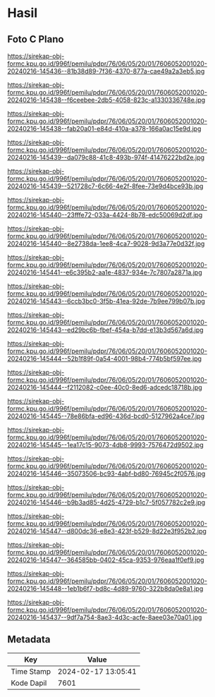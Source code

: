 # Hasil

## Foto C Plano

https://sirekap-obj-formc.kpu.go.id/996f/pemilu/pdpr/76/06/05/20/01/7606052001020-20240216-145436--81b38d89-7f36-4370-877a-cae49a2a3eb5.jpg

https://sirekap-obj-formc.kpu.go.id/996f/pemilu/pdpr/76/06/05/20/01/7606052001020-20240216-145438--f6ceebee-2db5-4058-823c-a1330336748e.jpg

https://sirekap-obj-formc.kpu.go.id/996f/pemilu/pdpr/76/06/05/20/01/7606052001020-20240216-145438--fab20a01-e84d-410a-a378-166a0ac15e9d.jpg

https://sirekap-obj-formc.kpu.go.id/996f/pemilu/pdpr/76/06/05/20/01/7606052001020-20240216-145439--da079c88-41c8-493b-974f-41476222bd2e.jpg

https://sirekap-obj-formc.kpu.go.id/996f/pemilu/pdpr/76/06/05/20/01/7606052001020-20240216-145439--521728c7-6c66-4e2f-8fee-73e9d4bce93b.jpg

https://sirekap-obj-formc.kpu.go.id/996f/pemilu/pdpr/76/06/05/20/01/7606052001020-20240216-145440--23fffe72-033a-4424-8b78-edc50069d2df.jpg

https://sirekap-obj-formc.kpu.go.id/996f/pemilu/pdpr/76/06/05/20/01/7606052001020-20240216-145440--8e2738da-1ee8-4ca7-9028-9d3a77e0d32f.jpg

https://sirekap-obj-formc.kpu.go.id/996f/pemilu/pdpr/76/06/05/20/01/7606052001020-20240216-145441--e6c395b2-aa1e-4837-934e-7c7807a2871a.jpg

https://sirekap-obj-formc.kpu.go.id/996f/pemilu/pdpr/76/06/05/20/01/7606052001020-20240216-145443--6ccb3bc0-3f5b-41ea-92de-7b9ee799b07b.jpg

https://sirekap-obj-formc.kpu.go.id/996f/pemilu/pdpr/76/06/05/20/01/7606052001020-20240216-145443--ed29bc6b-fbef-454a-b7dd-e13b3d567a6d.jpg

https://sirekap-obj-formc.kpu.go.id/996f/pemilu/pdpr/76/06/05/20/01/7606052001020-20240216-145444--52b1f89f-0a54-4001-98b4-774b5bf597ee.jpg

https://sirekap-obj-formc.kpu.go.id/996f/pemilu/pdpr/76/06/05/20/01/7606052001020-20240216-145444--f2112082-c0ee-40c0-8ed6-adcedc18718b.jpg

https://sirekap-obj-formc.kpu.go.id/996f/pemilu/pdpr/76/06/05/20/01/7606052001020-20240216-145445--78e86bfa-ed96-436d-bcd0-5127962a4ce7.jpg

https://sirekap-obj-formc.kpu.go.id/996f/pemilu/pdpr/76/06/05/20/01/7606052001020-20240216-145445--1ea17c15-9073-4db8-9993-7576472d9502.jpg

https://sirekap-obj-formc.kpu.go.id/996f/pemilu/pdpr/76/06/05/20/01/7606052001020-20240216-145446--35073506-bc93-4abf-bd80-76945c2f0576.jpg

https://sirekap-obj-formc.kpu.go.id/996f/pemilu/pdpr/76/06/05/20/01/7606052001020-20240216-145446--b9b3ad85-4d25-4729-b1c7-5f057782c2e9.jpg

https://sirekap-obj-formc.kpu.go.id/996f/pemilu/pdpr/76/06/05/20/01/7606052001020-20240216-145447--d800dc36-e8e3-423f-b529-8d22e3f952b2.jpg

https://sirekap-obj-formc.kpu.go.id/996f/pemilu/pdpr/76/06/05/20/01/7606052001020-20240216-145447--364585bb-0402-45ca-9353-976eaa1f0ef9.jpg

https://sirekap-obj-formc.kpu.go.id/996f/pemilu/pdpr/76/06/05/20/01/7606052001020-20240216-145448--1eb1b6f7-bd8c-4d89-9760-322b8da0e8a1.jpg

https://sirekap-obj-formc.kpu.go.id/996f/pemilu/pdpr/76/06/05/20/01/7606052001020-20240216-145437--9df7a754-8ae3-4d3c-acfe-8aee03e70a01.jpg


## Metadata

| Key        | Value               |
| ---------- | ------------------- |
| Time Stamp | 2024-02-17 13:05:41 |
| Kode Dapil | 7601                |



